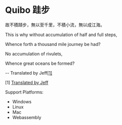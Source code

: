 # Quibo 跬步

故不積蹞步，無以至千里，不積小流，無以成江海。

This is why without accumulation of half and full steps,

Whence forth a thousand mile journey be had?

No accumulation of rivulets,

Whence great oceans be formed?

-- Translated by Jeff[[1]](#1)

<a id="1">[1]</a> [Translated by Jeff](https://www.italki.com/en/post/exercise_394388?utm_source=copylink_share&utm_medium=share_content&utm_campaign=product_marketing)

Support Platforms:

- Windows
- Linux
- Mac
- Webassembly
